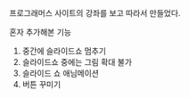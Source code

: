 프로그래머스 사이트의 강좌를 보고 따라서 만들었다.

혼자 추가해본 기능
1. 중간에 슬라이드쇼 멈추기
2. 슬라이드쇼 중에는 그림 확대 불가
3. 슬라이드 쇼 애님메이션
4. 버튼 꾸미기